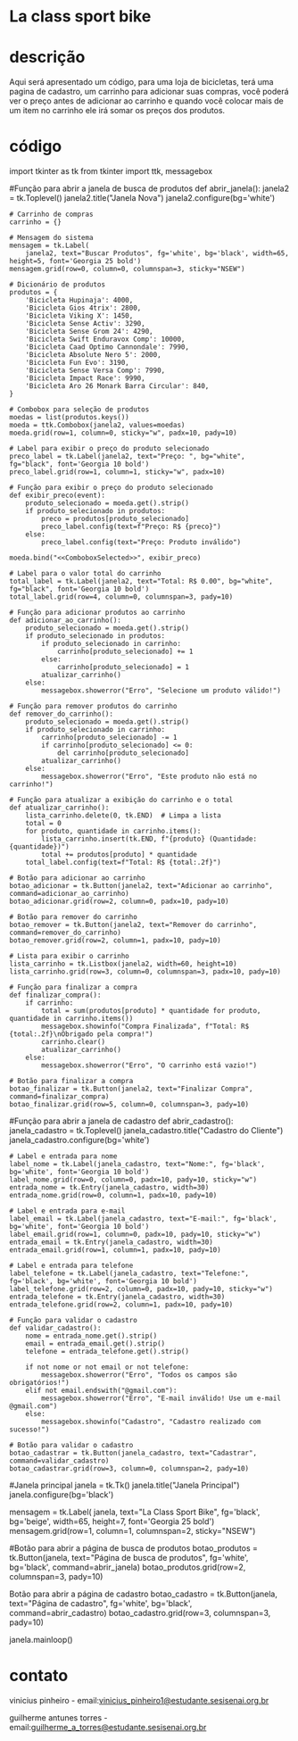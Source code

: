 # La class sport bike

# descrição
Aqui será apresentado um código, para uma loja de bicicletas, terá uma pagina de cadastro, um carrinho para adicionar suas compras, você poderá ver o preço antes de adicionar ao carrinho e quando você colocar mais de um item no carrinho ele irá somar os preços dos produtos.
# código
import tkinter as tk
from tkinter import ttk, messagebox


#Função para abrir a janela de busca de produtos
def abrir_janela():
    janela2 = tk.Toplevel()
    janela2.title("Janela Nova")
    janela2.configure(bg='white')

    # Carrinho de compras
    carrinho = {}

    # Mensagem do sistema
    mensagem = tk.Label(
        janela2, text="Buscar Produtos", fg='white', bg='black', width=65, height=5, font='Georgia 25 bold')
    mensagem.grid(row=0, column=0, columnspan=3, sticky="NSEW")

    # Dicionário de produtos
    produtos = {
        'Bicicleta Hupinaja': 4000,
        'Bicicleta Gios 4trix': 2800,
        'Bicicleta Viking X': 1450,
        'Bicicleta Sense Activ': 3290,
        'Bicicleta Sense Grom 24': 4290,
        'Bicicleta Swift Enduravox Comp': 10000,
        'Bicicleta Caad Optimo Cannondale': 7990,
        'Bicicleta Absolute Nero 5': 2000,
        'Bicicleta Fun Evo': 3190,
        'Bicicleta Sense Versa Comp': 7990,
        'Bicicleta Impact Race': 9990,
        'Bicicleta Aro 26 Monark Barra Circular': 840,
    }

    # Combobox para seleção de produtos
    moedas = list(produtos.keys())
    moeda = ttk.Combobox(janela2, values=moedas)
    moeda.grid(row=1, column=0, sticky="w", padx=10, pady=10)

    # Label para exibir o preço do produto selecionado
    preco_label = tk.Label(janela2, text="Preço: ", bg="white", fg="black", font='Georgia 10 bold')
    preco_label.grid(row=1, column=1, sticky="w", padx=10)

    # Função para exibir o preço do produto selecionado
    def exibir_preco(event):
        produto_selecionado = moeda.get().strip()
        if produto_selecionado in produtos:
            preco = produtos[produto_selecionado]
            preco_label.config(text=f"Preço: R$ {preco}")
        else:
            preco_label.config(text="Preço: Produto inválido")

    moeda.bind("<<ComboboxSelected>>", exibir_preco)

    # Label para o valor total do carrinho
    total_label = tk.Label(janela2, text="Total: R$ 0.00", bg="white", fg="black", font='Georgia 10 bold')
    total_label.grid(row=4, column=0, columnspan=3, pady=10)

    # Função para adicionar produtos ao carrinho
    def adicionar_ao_carrinho():
        produto_selecionado = moeda.get().strip()
        if produto_selecionado in produtos:
            if produto_selecionado in carrinho:
                carrinho[produto_selecionado] += 1
            else:
                carrinho[produto_selecionado] = 1
            atualizar_carrinho()
        else:
            messagebox.showerror("Erro", "Selecione um produto válido!")

    # Função para remover produtos do carrinho
    def remover_do_carrinho():
        produto_selecionado = moeda.get().strip()
        if produto_selecionado in carrinho:
            carrinho[produto_selecionado] -= 1
            if carrinho[produto_selecionado] <= 0:
                del carrinho[produto_selecionado]
            atualizar_carrinho()
        else:
            messagebox.showerror("Erro", "Este produto não está no carrinho!")

    # Função para atualizar a exibição do carrinho e o total
    def atualizar_carrinho():
        lista_carrinho.delete(0, tk.END)  # Limpa a lista
        total = 0
        for produto, quantidade in carrinho.items():
            lista_carrinho.insert(tk.END, f"{produto} (Quantidade: {quantidade})")
            total += produtos[produto] * quantidade
        total_label.config(text=f"Total: R$ {total:.2f}")

    # Botão para adicionar ao carrinho
    botao_adicionar = tk.Button(janela2, text="Adicionar ao carrinho", command=adicionar_ao_carrinho)
    botao_adicionar.grid(row=2, column=0, padx=10, pady=10)

    # Botão para remover do carrinho
    botao_remover = tk.Button(janela2, text="Remover do carrinho", command=remover_do_carrinho)
    botao_remover.grid(row=2, column=1, padx=10, pady=10)

    # Lista para exibir o carrinho
    lista_carrinho = tk.Listbox(janela2, width=60, height=10)
    lista_carrinho.grid(row=3, column=0, columnspan=3, padx=10, pady=10)

    # Função para finalizar a compra
    def finalizar_compra():
        if carrinho:
            total = sum(produtos[produto] * quantidade for produto, quantidade in carrinho.items())
            messagebox.showinfo("Compra Finalizada", f"Total: R$ {total:.2f}\nObrigado pela compra!")
            carrinho.clear()
            atualizar_carrinho()
        else:
            messagebox.showerror("Erro", "O carrinho está vazio!")

    # Botão para finalizar a compra
    botao_finalizar = tk.Button(janela2, text="Finalizar Compra", command=finalizar_compra)
    botao_finalizar.grid(row=5, column=0, columnspan=3, pady=10)


#Função para abrir a janela de cadastro
def abrir_cadastro():
    janela_cadastro = tk.Toplevel()
    janela_cadastro.title("Cadastro do Cliente")
    janela_cadastro.configure(bg='white')

    # Label e entrada para nome
    label_nome = tk.Label(janela_cadastro, text="Nome:", fg='black', bg='white', font='Georgia 10 bold')
    label_nome.grid(row=0, column=0, padx=10, pady=10, sticky="w")
    entrada_nome = tk.Entry(janela_cadastro, width=30)
    entrada_nome.grid(row=0, column=1, padx=10, pady=10)

    # Label e entrada para e-mail
    label_email = tk.Label(janela_cadastro, text="E-mail:", fg='black', bg='white', font='Georgia 10 bold')
    label_email.grid(row=1, column=0, padx=10, pady=10, sticky="w")
    entrada_email = tk.Entry(janela_cadastro, width=30)
    entrada_email.grid(row=1, column=1, padx=10, pady=10)

    # Label e entrada para telefone
    label_telefone = tk.Label(janela_cadastro, text="Telefone:", fg='black', bg='white', font='Georgia 10 bold')
    label_telefone.grid(row=2, column=0, padx=10, pady=10, sticky="w")
    entrada_telefone = tk.Entry(janela_cadastro, width=30)
    entrada_telefone.grid(row=2, column=1, padx=10, pady=10)

    # Função para validar o cadastro
    def validar_cadastro():
        nome = entrada_nome.get().strip()
        email = entrada_email.get().strip()
        telefone = entrada_telefone.get().strip()

        if not nome or not email or not telefone:
            messagebox.showerror("Erro", "Todos os campos são obrigatórios!")
        elif not email.endswith("@gmail.com"):
            messagebox.showerror("Erro", "E-mail inválido! Use um e-mail @gmail.com")
        else:
            messagebox.showinfo("Cadastro", "Cadastro realizado com sucesso!")

    # Botão para validar o cadastro
    botao_cadastrar = tk.Button(janela_cadastro, text="Cadastrar", command=validar_cadastro)
    botao_cadastrar.grid(row=3, column=0, columnspan=2, pady=10)


#Janela principal
janela = tk.Tk()
janela.title("Janela Principal")
janela.configure(bg='black')

mensagem = tk.Label(
    janela, text="La Class Sport Bike", fg='black', bg='beige', width=65, height=7, font='Georgia 25 bold')
mensagem.grid(row=1, column=1, columnspan=2, sticky="NSEW")

#Botão para abrir a página de busca de produtos
botao_produtos = tk.Button(janela, text="Página de busca de produtos", fg='white', bg='black', command=abrir_janela)
botao_produtos.grid(row=2, columnspan=3, pady=10)

Botão para abrir a página de cadastro
botao_cadastro = tk.Button(janela, text="Página de cadastro", fg='white', bg='black', command=abrir_cadastro)
botao_cadastro.grid(row=3, columnspan=3, pady=10)

janela.mainloop()


   


# contato

vinicius pinheiro -
email:vinicius_pinheiro1@estudante.sesisenai.org.br

guilherme antunes torres -
email:guilherme_a_torres@estudante.sesisenai.org.br
